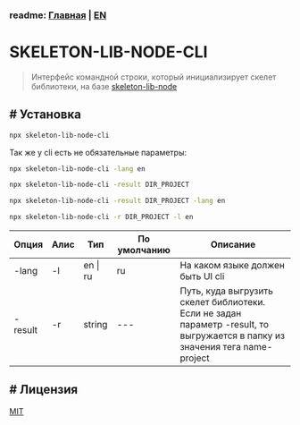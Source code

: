 ### readme: [Главная](./../README.md) | [EN](./README-EN.md)

# SKELETON-LIB-NODE-CLI

> Интерфейс командной строки, который инициализирует скелет библиотеки, на базе [skeleton-lib-node](https://github.com/ManushovRodion/skeleton-lib-node)

## # Установка

```sh
npx skeleton-lib-node-cli
```

Так же у cli есть не обязательные параметры:

```sh
npx skeleton-lib-node-cli -lang en

npx skeleton-lib-node-cli -result DIR_PROJECT

npx skeleton-lib-node-cli -result DIR_PROJECT -lang en

npx skeleton-lib-node-cli -r DIR_PROJECT -l en
```

| Опция   | Алис | Тип      | По умолчанию | Описание                                                                                                                     |
| ------- | ---- | -------- | ------------ | ---------------------------------------------------------------------------------------------------------------------------- |
| -lang   | -l   | en \| ru | ru           | На каком языке должен быть UI cli                                                                                            |
| -result | -r   | string   | ---          | Путь, куда выгрузить скелет библиотеки. Если не задан параметр -result, то выгружается в папку из значения тега name-project |

## # Лицензия

[MIT](./../LICENSE)
